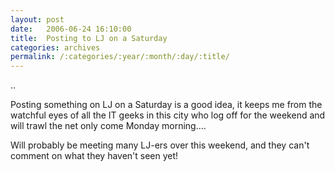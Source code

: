 ```yaml
---
layout: post
date:	2006-06-24 16:10:00
title:  Posting to LJ on a Saturday
categories: archives
permalink: /:categories/:year/:month/:day/:title/
---
```

..

Posting something on LJ on a Saturday is a good idea, it keeps me from the watchful eyes of all the IT geeks in this city who log off for the weekend and will trawl the net only come Monday morning....

Will probably be meeting many LJ-ers over this weekend, and they can't comment on what they haven't seen yet!
